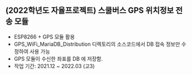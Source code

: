 ## (2022학년도 자율프로젝트) 스쿨버스 GPS 위치정보 전송 모듈

* ESP8266 + GPS 모듈 활용
* GPS_WiFi_MariaDB_Distribution 디렉토리의 소스코드에서 DB 접속 정보만 수정하여 사용 가능
* GPS 모듈이 수신한 좌표를 DB 에 저장함.
* 작업 기간: 2021.12 ~ 2022.03 (고3)
